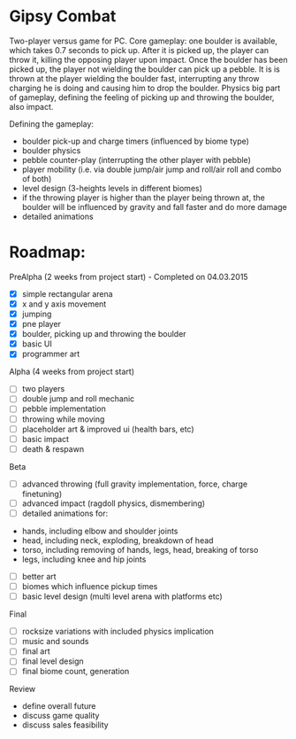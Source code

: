 Gipsy Combat
============

Two-player versus game for PC. Core gameplay: one boulder is available, which takes 0.7 seconds to pick up. After it is picked up, the player can throw it, killing the opposing player upon impact.
Once the boulder has been picked up, the player not wielding the boulder  can pick up a pebble. It is is thrown at the player wielding the boulder fast, interrupting any throw charging he is doing and causing him to drop the boulder.
Physics big part of gameplay, defining the feeling of picking up and throwing the boulder, also impact.

Defining the gameplay:

- boulder pick-up and charge timers (influenced by biome type)
- boulder physics
- pebble counter-play (interrupting the other player with pebble)
- player mobility (i.e. via double jump/air jump and roll/air roll and combo of both)
- level design (3-heights levels in different biomes)
- if the throwing player is higher than the player being thrown at, the boulder will be influenced by gravity and fall faster and do more damage
- detailed animations

Roadmap:
========

PreAlpha (2 weeks from project start) - Completed on 04.03.2015

- [x] simple rectangular arena
- [x] x and y axis movement
- [x] jumping
- [x] pne player
- [x] boulder, picking up and throwing the boulder
- [x] basic UI
- [x] programmer art

Alpha (4 weeks from project start)

- [ ] two players
- [ ] double jump and roll mechanic
- [ ] pebble implementation
- [ ] throwing while moving
- [ ] placeholder art & improved ui (health bars, etc)
- [ ] basic impact
- [ ] death & respawn

Beta 

- [ ] advanced throwing (full gravity implementation, force, charge finetuning)
- [ ] advanced impact (ragdoll physics, dismembering)
- [ ] detailed animations for:
- hands, including elbow and shoulder joints
- head, including neck, exploding, breakdown of head
- torso, including removing of hands, legs, head, breaking of torso
- legs, including knee and hip joints
- [ ] better art
- [ ] biomes which influence pickup times
- [ ] basic level design (multi level arena with platforms etc)

Final

- [ ] rocksize variations with included physics implication
- [ ] music and sounds
- [ ] final art
- [ ] final level design
- [ ] final biome count, generation

Review

- define overall future
- discuss game quality
- discuss sales feasibility
